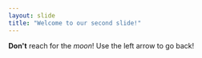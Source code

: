 ```yaml
---
layout: slide
title: "Welcome to our second slide!"
---
```

**Don't** reach for the *moon*!
Use the left arrow to go back!
